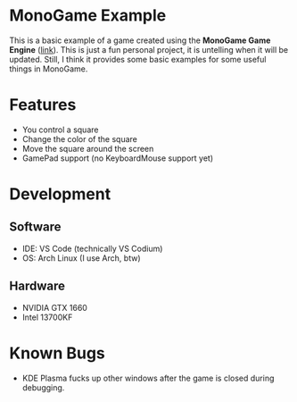 # MonoGame Example
This is a basic example of a game created using the **MonoGame Game Engine** ([link](https://monogame.net)). This is just a fun personal project, it is untelling when it will be updated. Still, I think it provides some basic examples for some useful things in MonoGame.

# Features
- You control a square
- Change the color of the square
- Move the square around the screen
- GamePad support (no KeyboardMouse support yet)

# Development
## Software
- IDE: VS Code (technically VS Codium)
- OS: Arch Linux (I use Arch, btw)

## Hardware
- NVIDIA GTX 1660
- Intel 13700KF

# Known Bugs
- KDE Plasma fucks up other windows after the game is closed during debugging.